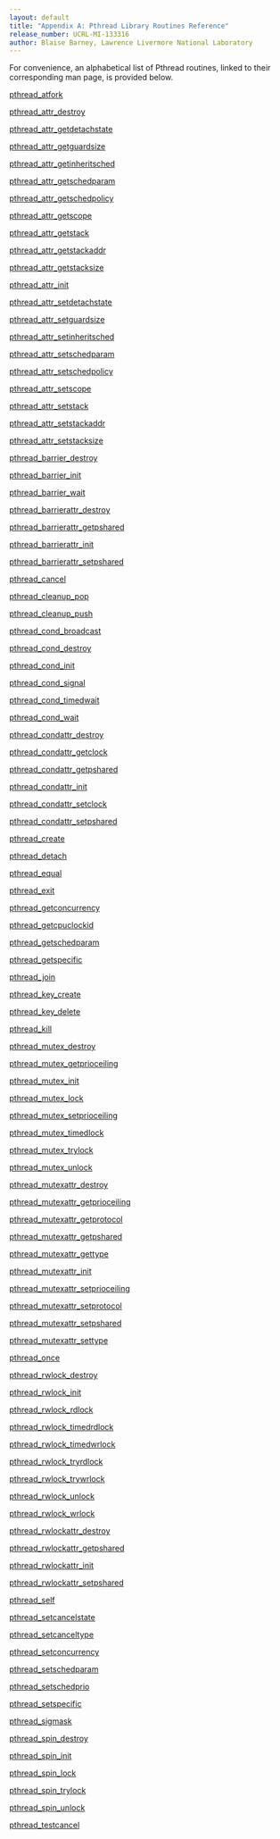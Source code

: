 ```yaml
---
layout: default
title: "Appendix A: Pthread Library Routines Reference"
release_number: UCRL-MI-133316
author: Blaise Barney, Lawrence Livermore National Laboratory
---
```


For convenience, an alphabetical list of Pthread routines, linked to their corresponding man page, is provided below.

<a href='man/pthread_atfork.txt'>pthread_atfork </a>

<a href='man/pthread_attr_destroy.txt'>pthread_attr_destroy </a>

<a href='man/pthread_attr_getdetachstate.txt'>pthread_attr_getdetachstate </a>

<a href='man/pthread_attr_getguardsize.txt'>pthread_attr_getguardsize </a>

<a href='man/pthread_attr_getinheritsched.txt'>pthread_attr_getinheritsched </a>

<a href='man/pthread_attr_getschedparam.txt'>pthread_attr_getschedparam </a>

<a href='man/pthread_attr_getschedpolicy.txt'>pthread_attr_getschedpolicy </a>

<a href='man/pthread_attr_getscope.txt'>pthread_attr_getscope </a>

<a href='man/pthread_attr_getstack.txt'>pthread_attr_getstack </a>

<a href='man/pthread_attr_getstackaddr.txt'>pthread_attr_getstackaddr </a>

<a href='man/pthread_attr_getstacksize.txt'>pthread_attr_getstacksize </a>

<a href='man/pthread_attr_init.txt'>pthread_attr_init </a>

<a href='man/pthread_attr_setdetachstate.txt'>pthread_attr_setdetachstate </a>

<a href='man/pthread_attr_setguardsize.txt'>pthread_attr_setguardsize </a>

<a href='man/pthread_attr_setinheritsched.txt'>pthread_attr_setinheritsched </a>

<a href='man/pthread_attr_setschedparam.txt'>pthread_attr_setschedparam </a>

<a href='man/pthread_attr_setschedpolicy.txt'>pthread_attr_setschedpolicy </a>

<a href='man/pthread_attr_setscope.txt'>pthread_attr_setscope </a>

<a href='man/pthread_attr_setstack.txt'>pthread_attr_setstack </a>

<a href='man/pthread_attr_setstackaddr.txt'>pthread_attr_setstackaddr </a>

<a href='man/pthread_attr_setstacksize.txt'>pthread_attr_setstacksize </a>

<a href='man/pthread_barrier_destroy.txt'>pthread_barrier_destroy </a>

<a href='man/pthread_barrier_init.txt'>pthread_barrier_init </a>

<a href='man/pthread_barrier_wait.txt'>pthread_barrier_wait </a>

<a href='man/pthread_barrierattr_destroy.txt'>pthread_barrierattr_destroy </a>

<a href='man/pthread_barrierattr_getpshared.txt'>pthread_barrierattr_getpshared </a>

<a href='man/pthread_barrierattr_init.txt'>pthread_barrierattr_init </a>

<a href='man/pthread_barrierattr_setpshared.txt'>pthread_barrierattr_setpshared </a>

<a href='man/pthread_cancel.txt'>pthread_cancel </a>

<a href='man/pthread_cleanup_pop.txt'>pthread_cleanup_pop </a>

<a href='man/pthread_cleanup_push.txt'>pthread_cleanup_push </a>

<a href='man/pthread_cond_broadcast.txt'>pthread_cond_broadcast </a>

<a href='man/pthread_cond_destroy.txt'>pthread_cond_destroy </a>

<a href='man/pthread_cond_init.txt'>pthread_cond_init </a>

<a href='man/pthread_cond_signal.txt'>pthread_cond_signal </a>

<a href='man/pthread_cond_timedwait.txt'>pthread_cond_timedwait </a>

<a href='man/pthread_cond_wait.txt'>pthread_cond_wait </a>

<a href='man/pthread_condattr_destroy.txt'>pthread_condattr_destroy </a>

<a href='man/pthread_condattr_getclock.txt'>pthread_condattr_getclock </a>

<a href='man/pthread_condattr_getpshared.txt'>pthread_condattr_getpshared </a>

<a href='man/pthread_condattr_init.txt'>pthread_condattr_init </a>

<a href='man/pthread_condattr_setclock.txt'>pthread_condattr_setclock </a>

<a href='man/pthread_condattr_setpshared.txt'>pthread_condattr_setpshared </a>

<a href='man/pthread_create.txt'>pthread_create </a>

<a href='man/pthread_detach.txt'>pthread_detach </a>

<a href='man/pthread_equal.txt'>pthread_equal </a>

<a href='man/pthread_exit.txt'>pthread_exit </a>

<a href='man/pthread_getconcurrency.txt'>pthread_getconcurrency </a>

<a href='man/pthread_getcpuclockid.txt'>pthread_getcpuclockid </a>

<a href='man/pthread_getschedparam.txt'>pthread_getschedparam </a>

<a href='man/pthread_getspecific.txt'>pthread_getspecific </a>

<a href='man/pthread_join.txt'>pthread_join </a>

<a href='man/pthread_key_create.txt'>pthread_key_create </a>

<a href='man/pthread_key_delete.txt'>pthread_key_delete </a>

<a href='man/pthread_kill.txt'>pthread_kill </a>

<a href='man/pthread_mutex_destroy.txt'>pthread_mutex_destroy </a>

<a href='man/pthread_mutex_getprioceiling.txt'>pthread_mutex_getprioceiling </a>

<a href='man/pthread_mutex_init.txt'>pthread_mutex_init </a>

<a href='man/pthread_mutex_lock.txt'>pthread_mutex_lock </a>

<a href='man/pthread_mutex_setprioceiling.txt'>pthread_mutex_setprioceiling </a>

<a href='man/pthread_mutex_timedlock.txt'>pthread_mutex_timedlock </a>

<a href='man/pthread_mutex_trylock.txt'>pthread_mutex_trylock </a>

<a href='man/pthread_mutex_unlock.txt'>pthread_mutex_unlock </a>

<a href='man/pthread_mutexattr_destroy.txt'>pthread_mutexattr_destroy </a>

<a href='man/pthread_mutexattr_getprioceiling.txt'>pthread_mutexattr_getprioceiling </a>

<a href='man/pthread_mutexattr_getprotocol.txt'>pthread_mutexattr_getprotocol </a>

<a href='man/pthread_mutexattr_getpshared.txt'>pthread_mutexattr_getpshared </a>

<a href='man/pthread_mutexattr_gettype.txt'>pthread_mutexattr_gettype </a>

<a href='man/pthread_mutexattr_init.txt'>pthread_mutexattr_init </a>

<a href='man/pthread_mutexattr_setprioceiling.txt'>pthread_mutexattr_setprioceiling </a>

<a href='man/pthread_mutexattr_setprotocol.txt'>pthread_mutexattr_setprotocol </a>

<a href='man/pthread_mutexattr_setpshared.txt'>pthread_mutexattr_setpshared </a>

<a href='man/pthread_mutexattr_settype.txt'>pthread_mutexattr_settype </a>

<a href='man/pthread_once.txt'>pthread_once </a>

<a href='man/pthread_rwlock_destroy.txt'>pthread_rwlock_destroy </a>

<a href='man/pthread_rwlock_init.txt'>pthread_rwlock_init </a>

<a href='man/pthread_rwlock_rdlock.txt'>pthread_rwlock_rdlock </a>

<a href='man/pthread_rwlock_timedrdlock.txt'>pthread_rwlock_timedrdlock </a>

<a href='man/pthread_rwlock_timedwrlock.txt'>pthread_rwlock_timedwrlock </a>

<a href='man/pthread_rwlock_tryrdlock.txt'>pthread_rwlock_tryrdlock </a>

<a href='man/pthread_rwlock_trywrlock.txt'>pthread_rwlock_trywrlock </a>

<a href='man/pthread_rwlock_unlock.txt'>pthread_rwlock_unlock </a>

<a href='man/pthread_rwlock_wrlock.txt'>pthread_rwlock_wrlock </a>

<a href='man/pthread_rwlockattr_destroy.txt'>pthread_rwlockattr_destroy </a>

<a href='man/pthread_rwlockattr_getpshared.txt'>pthread_rwlockattr_getpshared </a>

<a href='man/pthread_rwlockattr_init.txt'>pthread_rwlockattr_init </a>

<a href='man/pthread_rwlockattr_setpshared.txt'>pthread_rwlockattr_setpshared </a>

<a href='man/pthread_self.txt'>pthread_self </a>

<a href='man/pthread_setcancelstate.txt'>pthread_setcancelstate </a>

<a href='man/pthread_setcanceltype.txt'>pthread_setcanceltype </a>

<a href='man/pthread_setconcurrency.txt'>pthread_setconcurrency </a>

<a href='man/pthread_setschedparam.txt'>pthread_setschedparam </a>

<a href='man/pthread_setschedprio.txt'>pthread_setschedprio </a>

<a href='man/pthread_setspecific.txt'>pthread_setspecific </a>

<a href='man/pthread_sigmask.txt'>pthread_sigmask </a>

<a href='man/pthread_spin_destroy.txt'>pthread_spin_destroy </a>

<a href='man/pthread_spin_init.txt'>pthread_spin_init </a>

<a href='man/pthread_spin_lock.txt'>pthread_spin_lock </a>

<a href='man/pthread_spin_trylock.txt'>pthread_spin_trylock </a>

<a href='man/pthread_spin_unlock.txt'>pthread_spin_unlock </a>

<a href='man/pthread_testcancel.txt'>pthread_testcancel</a>
